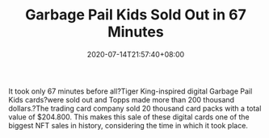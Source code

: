 ﻿---
title: "Garbage Pail Kids Sold Out in 67 Minutes"
date: 2020-07-14T21:57:40+08:00
lastmod: 2020-07-14T16:45:40+08:00
draft: false
authors: ["Dillon"]
description: "It took only 67 minutes before all?Tiger King-inspired digital Garbage Pail Kids cards?were sold out and Topps made more than 200 thousand dollars.?The trading card company sold 20 thousand card packs with a total value of $204.800. This makes this sale of these digital cards one of the biggest NFT sales in history, considering the time in which it took place."
featuredImage: "garbage-pail-kids-sold-out-in-67-minutes.png"
tags: ["Crypto Art","Play to Earn"]
categories: ["news"]
news: ["Crypto Art"]
weight: 
lightgallery: true
pinned: false
recommend: false
recommend1: false
---

It took only 67 minutes before all?Tiger King-inspired digital Garbage Pail Kids cards?were sold out and Topps made more than 200 thousand dollars.?The trading card company sold 20 thousand card packs with a total value of $204.800. This makes this sale of these digital cards one of the biggest NFT sales in history, considering the time in which it took place.

<!--more-->

